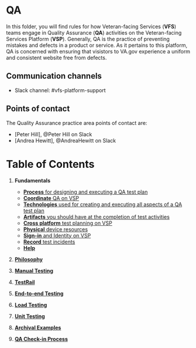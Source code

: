 # QA
In this folder, you will find rules for how Veteran-facing Services (**VFS**) teams engage in Quality Assurance (**QA**) activities on the Veteran-facing Services Platform (**VSP**).  Generally, QA is the practice of preventing mistakes and defects in a product or service.  As it pertains to this platform, QA is concerned with ensuring that visistors to VA.gov experience a uniform and consistent website free from defects.

## Communication channels
- Slack channel: #vfs-platform-support

## Points of contact
The Quality Assurance practice area points of contact are:  
- [Peter Hill], @Peter Hill on Slack
- [Andrea Hewitt], @AndreaHewitt on Slack

# Table of Contents
1. **Fundamentals**
    - [**Process** for designing and executing a QA test plan](process.md)
    - [**Coordinate** QA on VSP](how-to-coordinate-qa.md)
    - [**Technologies** used for creating and executing all aspects of a QA test plan](technologies.md)
    - [**Artifacts** you should have at the completion of test activities](qa-artifacts.md)
    - [**Cross platform** test planning on VSP](cross-platform-testing-plan.md)
    - [**Physical** device resources](physical-device-resources.md)
    - [**Sign-in** and Identity on VSP](sign-in-and-identity.md)
    - [**Record** test incidents](record-test-incident.md)
    - [**Help**](help.md)

1. [**Philosophy**](philosophy/README.md)
1. [**Manual Testing**](manual-testing/README.md)
1. [**TestRail**](testrail/README.md)
1. [**End-to-end Testing**](e2e-testing/README.md)
1. [**Load Testing**](load-testing/README.md)
1. [**Unit Testing**](unit-testing/README.md)
1. [**Archival Examples**](archival-examples/README.md)
1. [**QA Check-in Process**](check-ins/README.md)
